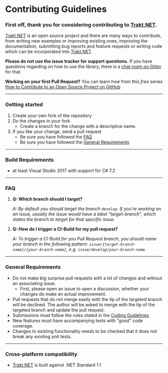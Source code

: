 Contributing Guidelines
===

### **First off, thank you for considering contributing to** [Trakt.NET](https://github.com/henrikfroehling/Trakt.NET)**.**

[Trakt.NET](https://github.com/henrikfroehling/Trakt.NET) is an open source project and there are many ways to contribute, from writing new examples or improving existing ones, improving the documentation, submitting bug reports and feature requests or writing code which can be incorporated into [Trakt.NET](https://github.com/henrikfroehling/Trakt.NET).

**Please do not use the issue tracker for support questions.** If you have questions regarding on how to use the library, there is a [chat room on Gitter](https://gitter.im/Trakt-NET/Lobby) for that.

**Working on your first Pull Request?** You can learn how from this *free* series [How to Contribute to an Open Source Project on GitHub](https://egghead.io/series/how-to-contribute-to-an-open-source-project-on-github)

---

### **Getting started**
1. Create your own fork of the repository
2. Do the changes in your fork
   - Create a branch for the change with a descriptive name.
3. If you like your change, send a pull request
   - Be sure you have followed the [FAQ](https://github.com/henrikfroehling/Trakt.NET/blob/develop/CONTRIBUTING.md#faq)
   - Be sure you have followed the [General Requirements](https://github.com/henrikfroehling/Trakt.NET/blob/develop/CONTRIBUTING.md#general-requirements)

---

### **Build Requirements**
- at least Visual Studio 2017 with support for C# 7.2

---

### **FAQ**
1. **Q: Which branch should I target?**

   _A: By default you should target the branch `develop`. If you're working on an issue, usually the issue would have a label "target-branch", which states the branch to target for that specific issue._
2. **Q: How do I trigger a CI-Build for my pull request?**

   _A: To trigger a CI-Build for you Pull Request branch, you should name your branch in the following pattern: `issue/{target-branch-name}/{your-branch-name}`, e.g. `issue/develop/your-branch-name`._

---

### **General Requirements**
- Do not make big surprise pull requests with a lot of changes and without an associating issue.
  - First, please open an issue to open a discussion, whether your changes do make an actual improvement.
- Pull requests that do not merge easily with the tip of the targeted branch will be declined. The author will be asked to merge with the tip of the targeted branch and update the pull request.
- Submissions must follow the rules stated in the [Coding Guidelines](https://github.com/henrikfroehling/Trakt.NET/blob/develop/coding_style.md).
- New features must have accompanying tests with "good" code coverage.
- Changes to existing functionality needs to be checked that it does not break any existing unit tests.

---

### **Cross-platform compatibility**
- [Trakt.NET](https://github.com/henrikfroehling/Trakt.NET) is built against .NET Standard 1.1
